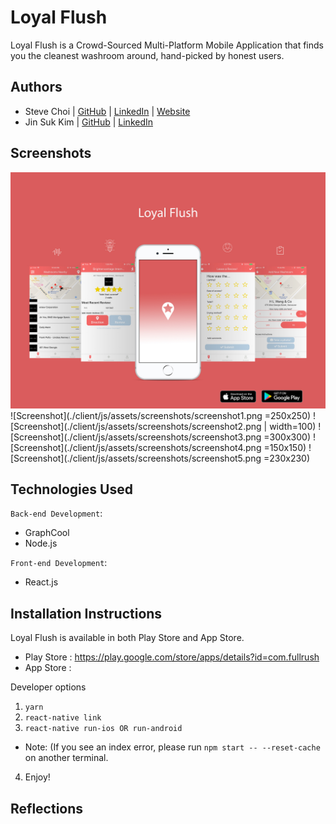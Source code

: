 # Loyal Flush

Loyal Flush is a Crowd-Sourced Multi-Platform Mobile Application that finds you the cleanest washroom around, hand-picked by honest users.

## Authors

- Steve Choi | [GitHub](https://github.com/stevechoiio) | [LinkedIn](https://www.linkedin.com/in/stevechoi93/) | [Website](choisteve.com)
- Jin Suk Kim | [GitHub](https://github.com/jinsukkim94) | [LinkedIn](https://www.linkedin.com/in/jinsukkim94//)

## Screenshots

![Screenshot](./client/js/assets/screenshots/ad_1.jpg)
![Screenshot](./client/js/assets/screenshots/screenshot1.png =250x250)
![Screenshot](./client/js/assets/screenshots/screenshot2.png | width=100)
![Screenshot](./client/js/assets/screenshots/screenshot3.png =300x300)
![Screenshot](./client/js/assets/screenshots/screenshot4.png =150x150)
![Screenshot](./client/js/assets/screenshots/screenshot5.png =230x230)

## Technologies Used

`Back-end Development`:

- GraphCool
- Node.js

`Front-end Development`:

- React.js

## Installation Instructions
Loyal Flush is available in both Play Store and App Store.

- Play Store : https://play.google.com/store/apps/details?id=com.fullrush
- App Store : 

Developer options

1. ```yarn```
2. ```react-native link```
3. ```react-native run-ios OR run-android```

- Note: (If you see an index error, please run ```npm start -- --reset-cache``` on another terminal.

4. Enjoy!

## Reflections
